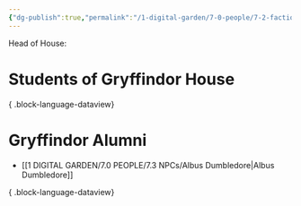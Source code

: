 ```yaml
---
{"dg-publish":true,"permalink":"/1-digital-garden/7-0-people/7-2-factions/07-2-04-gryffindor-house/"}
---
```


Head of House: 

# Students of Gryffindor House


{ .block-language-dataview}
# Gryffindor Alumni
- [[1 DIGITAL GARDEN/7.0 PEOPLE/7.3 NPCs/Albus Dumbledore\|Albus Dumbledore]]

{ .block-language-dataview}

